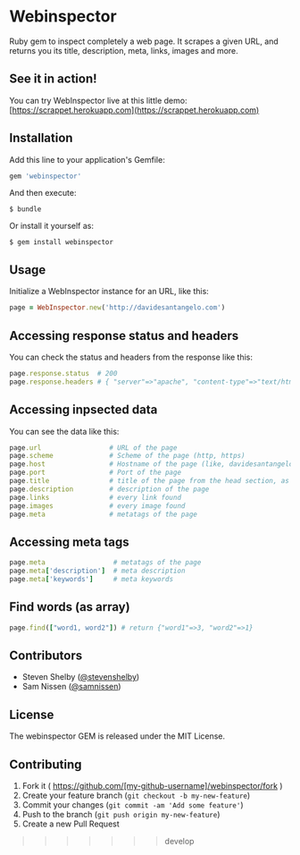 # Webinspector

Ruby gem to inspect completely a web page. It scrapes a given URL, and returns you its title, description, meta, links, images and more.

## See it in action!

You can try WebInspector live at this little demo: [https://scrappet.herokuapp.com](https://scrappet.herokuapp.com)
## Installation

Add this line to your application's Gemfile:

```ruby
gem 'webinspector'
```

And then execute:

    $ bundle

Or install it yourself as:

    $ gem install webinspector

## Usage

Initialize a WebInspector instance for an URL, like this:

```ruby
page = WebInspector.new('http://davidesantangelo.com')
```

## Accessing response status and headers

You can check the status and headers from the response like this:

```ruby
page.response.status  # 200
page.response.headers # { "server"=>"apache", "content-type"=>"text/html; charset=utf-8", "cache-control"=>"must-revalidate, private, max-age=0", ... }
```

## Accessing inpsected data

You can see the data like this:

```ruby
page.url                 # URL of the page
page.scheme              # Scheme of the page (http, https)
page.host                # Hostname of the page (like, davidesantangelo.com, without the scheme)
page.port                # Port of the page
page.title               # title of the page from the head section, as string
page.description         # description of the page
page.links               # every link found
page.images              # every image found
page.meta                # metatags of the page
```

## Accessing meta tags

```ruby
page.meta                 # metatags of the page
page.meta['description']  # meta description
page.meta['keywords']     # meta keywords
```

## Find words (as array)
```ruby
page.find(["word1, word2"]) # return {"word1"=>3, "word2"=>1}
```


## Contributors

  * Steven Shelby ([@stevenshelby](https://github.com/stevenshelby))
  * Sam Nissen ([@samnissen](https://github.com/samnissen))

## License
The webinspector GEM is released under the MIT License.

## Contributing

1. Fork it ( https://github.com/[my-github-username]/webinspector/fork )
2. Create your feature branch (`git checkout -b my-new-feature`)
3. Commit your changes (`git commit -am 'Add some feature'`)
4. Push to the branch (`git push origin my-new-feature`)
5. Create a new Pull Request
>>>>>>> develop
